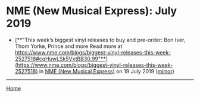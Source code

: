 # NME (New Musical Express): July 2019

 - [**"This week’s biggest vinyl releases to buy and pre-order: Bon Iver, Thom Yorke, Prince and more Read more at https://www.nme.com/blogs/biggest-vinyl-releases-this-week-2527518#cqHuwLSk5VxtBB30.99"**](https://www.nme.com/blogs/biggest-vinyl-releases-this-week-2527518) in [NME (New Musical Express)](https://www.nme.com/) on 19 July 2019 ([mirror](https://web.archive.org/web/*/https://www.nme.com/blogs/biggest-vinyl-releases-this-week-2527518))

----

[Home](./)
